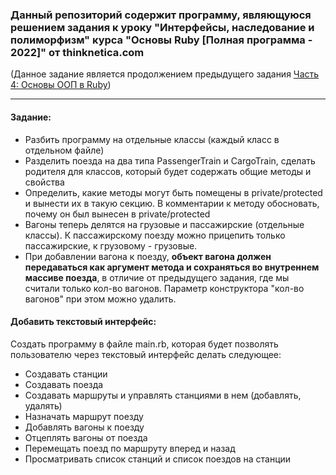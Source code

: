 ### Данный репозиторий содержит программу, являющуюся решением задания к уроку "Интерфейсы, наследование и полиморфизм" курса "Основы Ruby [Полная программа - 2022]" от thinknetica.com

(Данное задание является продолжением предыдущего задания [Часть 4: Основы ООП в Ruby](https://github.com/Kosikus/Part-4-OOP-basics-in-Ruby))
____
#### Задание:
- Разбить программу на отдельные классы (каждый класс в отдельном файле)
- Разделить поезда на два типа PassengerTrain и CargoTrain, сделать родителя для классов, который будет содержать общие методы и свойства
- Определить, какие методы могут быть помещены в private/protected и вынести их в такую секцию. В комментарии к методу обосновать, почему он был вынесен в private/protected
- Вагоны теперь делятся на грузовые и пассажирские (отдельные классы). К пассажирскому поезду можно прицепить только пассажирские, к грузовому - грузовые. 
- При добавлении вагона к поезду, **объект вагона должен передаваться как аргумент метода и сохраняться во внутреннем массиве поезда**, в отличие от предыдущего задания, где мы считали только кол-во вагонов. Параметр конструктора "кол-во вагонов" при этом можно удалить.

#### Добавить текстовый интерфейс:
Создать программу в файле main.rb, которая будет позволять пользователю через текстовый интерфейс делать следующее:
- Создавать станции
- Создавать поезда
- Создавать маршруты и управлять станциями в нем (добавлять, удалять)
- Назначать маршрут поезду
- Добавлять вагоны к поезду
- Отцеплять вагоны от поезда
- Перемещать поезд по маршруту вперед и назад
- Просматривать список станций и список поездов на станции
